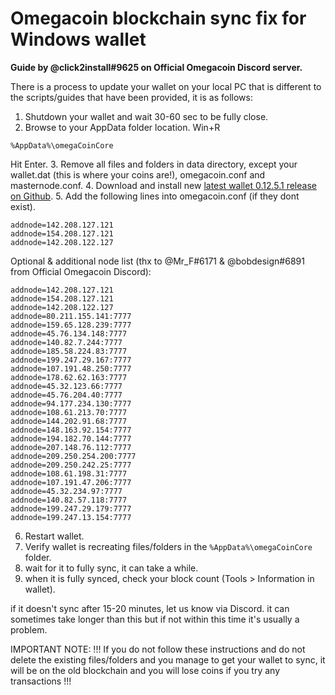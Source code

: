 # Omegacoin blockchain sync fix for Windows wallet
**Guide by @click2install#9625 on Official Omegacoin Discord server.**

There is a process to update your wallet on your local PC that is different to the scripts/guides that have been provided, it is as follows:

1. Shutdown your wallet and wait 30-60 sec to be fully close.
2. Browse to your AppData folder location. Win+R
```
%AppData%\omegaCoinCore
```
Hit Enter.
3. Remove all files and folders in data directory, except your wallet.dat (this is where your coins are!), omegacoin.conf and masternode.conf.
4. Download and install new [latest wallet 0.12.5.1 release on Github](https://github.com/omegacoinnetwork/omegacoin/releases).
5. Add the following lines into omegacoin.conf (if they dont exist).
```
addnode=142.208.127.121
addnode=154.208.127.121
addnode=142.208.122.127
```
Optional & additional node list (thx to @Mr_F#6171 & @bobdesign#6891 from Official Omegacoin Discord):
```
addnode=142.208.127.121
addnode=154.208.127.121
addnode=142.208.122.127
addnode=80.211.155.141:7777
addnode=159.65.128.239:7777
addnode=45.76.134.148:7777
addnode=140.82.7.244:7777
addnode=185.58.224.83:7777
addnode=199.247.29.167:7777
addnode=107.191.48.250:7777
addnode=178.62.62.163:7777
addnode=45.32.123.66:7777
addnode=45.76.204.40:7777
addnode=94.177.234.130:7777
addnode=108.61.213.70:7777
addnode=144.202.91.68:7777
addnode=148.163.92.154:7777
addnode=194.182.70.144:7777
addnode=207.148.76.112:7777
addnode=209.250.254.200:7777
addnode=209.250.242.25:7777
addnode=108.61.198.31:7777
addnode=107.191.47.206:7777
addnode=45.32.234.97:7777
addnode=140.82.57.118:7777
addnode=199.247.29.179:7777
addnode=199.247.13.154:7777
```
6. Restart wallet.
7. Verify wallet is recreating files/folders in the `%AppData%\omegaCoinCore` folder.
8. wait for it to fully sync, it can take a while.
9. when it is fully synced, check your block count (Tools > Information in wallet).

if it doesn't sync after 15-20 minutes, let us know via Discord. it can sometimes take longer than this but if not within this time it's usually a problem.

IMPORTANT NOTE: 
!!! If you do not follow these instructions and do not delete the existing files/folders and you manage to get your wallet to sync, it will be on the old blockchain and you will lose coins if you try any transactions !!!
